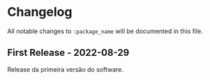 # Changelog

All notable changes to `:package_name` will be documented in this file.

## First Release - 2022-08-29

Release da primeira versão do software.
